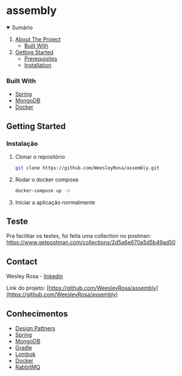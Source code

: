 # assembly

<!-- Sumário -->
<details open="open">
  <summary>Sumário</summary>
  <ol>
    <li>
      <a href="#about-the-project">About The Project</a>
      <ul>
        <li><a href="#built-with">Built With</a></li>
      </ul>
    </li>
    <li>
      <a href="#getting-started">Getting Started</a>
      <ul>
        <li><a href="#prerequisites">Prerequisites</a></li>
        <li><a href="#installation">Installation</a></li>
      </ul>
    </li>
  </ol>
</details>


### Built With

* [Spring](https://spring.io/)
* [MongoDB](https://www.mongodb.com/)
* [Docker](https://www.docker.com/)



<!-- GETTING STARTED -->
## Getting Started

### Instalação

1. Clonar o repositório
   ```sh
   git clone https://github.com/WeesleyRosa/assembly.git
   ```
2. Rodar o docker compose
   ```sh
   docker-compose up -d
   ```
3. Iniciar a aplicação normalmente

<!-- TESTES -->
## Teste

Pra facilitar os testes, foi feita uma collection no postman:
https://www.getpostman.com/collections/2d5a6e670a5d5b49ad50

<!-- CONTATO -->
## Contact

Wesley Rosa - [linkedin](https://www.linkedin.com/in/wesley-rosa-19aa66143/)

Link do projeto: [https://github.com/WeesleyRosa/assembly](https://github.com/WeesleyRosa/assembly)



<!-- CONHECIMENTOS -->
## Conhecimentos
* [Design Pattners](https://refactoring.guru/pt-br/design-patterns)
* [Spring](https://spring.io/)
* [MongoDB](https://www.mongodb.com/)
* [Gradle](https://gradle.org/)
* [Lombok](https://projectlombok.org/)
* [Docker](https://www.docker.com/)
* [RabbitMQ](https://www.rabbitmq.com/)
